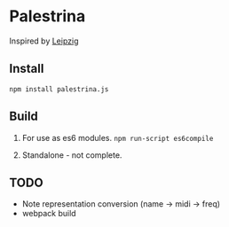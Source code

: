 Palestrina
==========

Inspired by [Leipzig](https://github.com/ctford/leipzig)

Install
-------
`npm install palestrina.js`

Build
-----
1. For use as es6 modules.
    `npm run-script es6compile`

2. Standalone - not complete.

TODO
----
- Note representation conversion (name -> midi -> freq)
- webpack build
